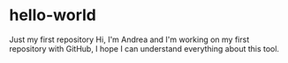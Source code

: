 # hello-world
Just my first repository
Hi, I'm Andrea and I'm working on my first repository with GitHub, I hope I can understand everything about this tool.
